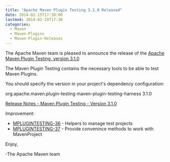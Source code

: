 ```yaml
---
title: "Apache Maven Plugin Testing 3.1.0 Released"
date: 2014-02-15T17:30:00
lastmod: 2014-02-15T17:30
categories:
  - Maven
  - Maven-Plugins
  - Maven-Plugin-Releases
---
```

The Apache Maven team is pleased to announce the release of the 
[Apache Maven Plugin Testing, version 3.1.0](http://maven.apache.org/plugin-testing/)

The Maven Plugin Testing contains the necessary tools to be able
to test Maven Plugins.

You should specify the version in your project's dependency configuration:

<dependency>
    <groupId>org.apache.maven.plugin-testing</groupId>
    <artifactId>maven-plugin-testing-harness</artifactId>
    <version>3.1.0</version>
</dependency>

<!-- more -->

[Release Notes - Maven Plugin Testing - Version 3.1.0](https://jira.codehaus.org/secure/ReleaseNote.jspa?projectId=11740&version=20031)

Improvement:

 * [MPLUGINTESTING-36](https://issues.apache.org/jira/browse/MPLUGINTESTING-36) - Helpers to manage test projects
 * [MPLUGINTESTING-37](https://issues.apache.org/jira/browse/MPLUGINTESTING-37) - Provide convenince methods to work with MavenProject


Enjoy,

-The Apache Maven team

